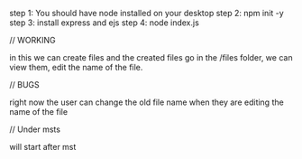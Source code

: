 step 1: You should have node installed on your desktop
step 2: npm init -y
step 3: install express and ejs
step 4: node index.js


// WORKING

in this we can create files and the created files go in the /files folder, we can view them, edit the name of the file.

// BUGS

right now the user can change the old file name when they are editing the name of the file

// Under msts

will start after mst
